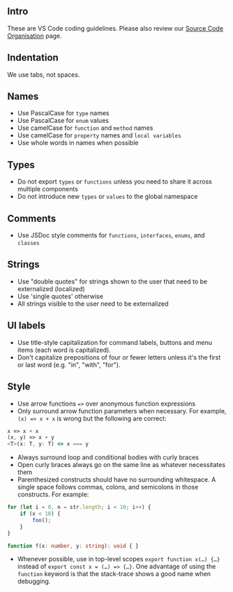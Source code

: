 ## Intro

These are VS Code coding guidelines. Please also review our [Source Code Organisation](https://github.com/microsoft/vscode/wiki/Source-Code-Organization) page.

## Indentation
We use tabs, not spaces.

## Names
* Use PascalCase for `type` names
* Use PascalCase for `enum` values
* Use camelCase for `function` and `method` names
* Use camelCase for `property` names and `local variables`
* Use whole words in names when possible

## Types
* Do not export `types` or `functions` unless you need to share it across multiple components
* Do not introduce new `types` or `values` to the global namespace

## Comments
* Use JSDoc style comments for `functions`, `interfaces`, `enums`, and `classes`

## Strings
* Use "double quotes" for strings shown to the user that need to be externalized (localized)
* Use 'single quotes' otherwise
* All strings visible to the user need to be externalized

## UI labels
* Use title-style capitalization for command labels, buttons and menu items (each word is capitalized).
* Don't capitalize prepositions of four or fewer letters unless it's the first or last word (e.g. "in", "with", "for").

## Style
* Use arrow functions `=>` over anonymous function expressions
* Only surround arrow function parameters when necessary. For example, `(x) => x + x` is wrong but the following are correct:

```typescript
x => x + x
(x, y) => x + y
<T>(x: T, y: T) => x === y
```

* Always surround loop and conditional bodies with curly braces
* Open curly braces always go on the same line as whatever necessitates them
* Parenthesized constructs should have no surrounding whitespace. A single space follows commas, colons, and semicolons in those constructs. For example:

```typescript
for (let i = 0, n = str.length; i < 10; i++) {
    if (x < 10) {
        foo();
    }
}

function f(x: number, y: string): void { }
```
* Whenever possible, use in top-level scopes `export function x(…) {…}` instead of `export const x = (…) => {…}`. One advantage of using the `function` keyword is that the stack-trace shows a good name when debugging.